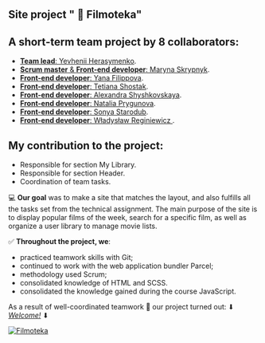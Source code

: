 ## Site project " :movie_camera: Filmoteka"
## A short-term team project by 8 collaborators:
- [**Team lead**: Yevhenii Herasymenko](https://github.com/Zhekager).
- [**Scrum master** & **Front-end developer**: Maryna Skrypnyk](https://github.com/Maryna-Skrypnyk).
- [**Front-end developer**: Yana Filippova](https://github.com/Yana-Filippova).
- [**Front-end developer**: Tetiana Shostak](https://github.com/Tetiana1386).
- [**Front-end developer**: Alexandra Shyshkovskaya](https://github.com/Alexandra-Shyshkovskaya).
- [**Front-end developer**: Natalia Prygunova](https://github.com/pryhunova).
- [**Front-end developer**: Sonya Starodub](https://github.com/sonya287).
- [**Front-end developer**: Władysław Reginiewicz ](https://github.com/Trevoule).

## My contribution to the project:
- Responsible for section My Library. 
- Responsible for section Header. 
- Coordination of team tasks.


:computer: **Our goal** was to make a site that matches the layout, and also fulfills all the tasks set from the technical assignment. The main purpose of the site is to display popular films of the week, search for a specific film, as well as organize a user library to manage movie lists.

:white_check_mark: **Throughout the project, we**:

- practiced teamwork skills with Git;
- continued to work with the web application bundler Parcel;
- methodology used Scrum;
- consolidated knowledge of HTML and SCSS.
- consolidated the knowledge gained during the course JavaScript.


As a result of well-coordinated teamwork :handshake: our project turned out: ⬇ [_Welcome!_](https://zhekager.github.io/project-Filmoteka/) ⬇

<a href="https://zhekager.github.io/project-Filmoteka/"><img src="https://i.ibb.co/543th4v/Screenshot-2021-06-07-152531.png" alt="Filmoteka" border="0" target="_blank"></a>

